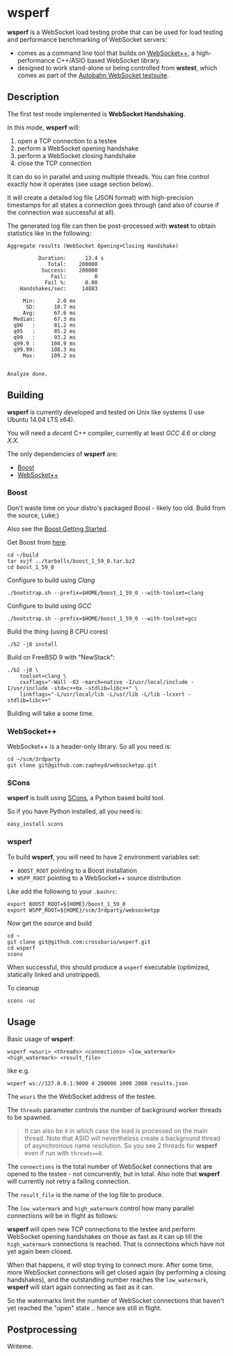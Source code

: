 # wsperf

**wsperf** is a WebSocket load testing probe that can be used for load testing and performance benchmarking of WebSocket servers:

 * comes as a command line tool that builds on [WebSocket++](http://www.zaphoyd.com/websocketpp), a high-performance C++/ASIO based WebSocket library.
 * designed to work stand-alone or being controlled from **wstest**, which comes as part of the [Autobahn WebSocket testsuite](http://autobahn.ws/testsuite/).

## Description

The first test mode implemented is **WebSocket Handshaking**.

In this mode, **wsperf** will:

  1. open a TCP connection to a testee
  2. perform a WebSocket opening handshake
  3. perform a WebSocket closing handshake
  4. close the TCP connection

It can do so in parallel and using multiple threads. You can fine control exactly how it operates (see usage section below).

It will create a detailed log file (JSON format) with high-precision timestamps for all states a connection goes through (and also of course if the connection was successful at all).

The generated log file can then be post-processed with **wstest** to obtain statistics like in the following:

	Aggregate results (WebSocket Opening+Closing Handshake)
	
	          Duration:      13.4 s
	             Total:    200000
	           Success:    200000
	              Fail:         0
	            Fail %:      0.00
	    Handshakes/sec:     14883
	
	     Min:       2.0 ms
	      SD:      10.7 ms
	     Avg:      67.6 ms
	  Median:      67.3 ms
	  q90   :      81.2 ms
	  q95   :      85.2 ms
	  q99   :      93.2 ms
	  q99.9 :     104.9 ms
	  q99.99:     108.3 ms
	     Max:     109.2 ms
	
	
	Analyze done.
 
## Building

**wsperf** is currently developed and tested on Unix like systems (I use Ubuntu 14.04 LTS x64).

You will need a *decent* C++ compiler, currently at least *GCC 4.6* or *clang X.X*.

The only dependencies of **wsperf** are:

  * [Boost](http://boost.org/)
  * [WebSocket++](https://github.com/zaphoyd/websocketpp)

### Boost

Don't waste time on your distro's packaged Boost - likely too old. Build from the source, Luke;)

Also see the [Boost Getting Started](http://www.boost.org/doc/libs/1_59_0/more/getting_started/unix-variants.html).

Get Boost from [here](http://sourceforge.net/projects/boost/files/boost/1.59.0/boost_1_59_0.tar.bz2/).

	cd ~/build
	tar xvjf ../tarballs/boost_1_59_0.tar.bz2
	cd boost_1_59_0

Configure to build using *Clang*

	./bootstrap.sh --prefix=$HOME/boost_1_59_0 --with-toolset=clang

Configure to build using *GCC*

	./bootstrap.sh --prefix=$HOME/boost_1_59_0 --with-toolset=gcc

Build the thing (using 8 CPU cores)

	./b2 -j8 install

Build on FreeBSD 9 with "NewStack":

   	./b2 -j8 \
   		toolset=clang \
   		cxxflags="-Wall -O3 -march=native -I/usr/local/include -I/usr/include -std=c++0x -stdlib=libc++" \
   		linkflags="-L/usr/local/lib -L/usr/lib -L/lib -lcxxrt -stdlib=libc++"

Building will take a some time.

### WebSocket++

WebSocket++ is a header-only library. So all you need is:

	cd ~/scm/3rdparty
	git clone git@github.com:zaphoyd/websocketpp.git

### SCons

**wsperf** is built using [SCons](http://scons.org/), a Python based build tool.

So if you have Python installed, all you need is:

	easy_install scons

### wsperf

To build **wsperf**, you will need to have 2 environment variables set:

  * `BOOST_ROOT` pointing to a Boost installation
  * `WSPP_ROOT` pointing to a WebSocket++ source distribution

Like add the following to your `.bashrc`:

	export BOOST_ROOT=${HOME}/boost_1_59_0
	export WSPP_ROOT=${HOME}/scm/3rdparty/websocketpp

Now get the source and build

	cd ~
	git clone git@github.com:crossbario/wsperf.git
	cd wsperf
	scons

When successful, this should produce a `wsperf` executable (optimized, statically linked and unstripped).

To cleanup

	scons -uc

## Usage

Basic usage of **wsperf**:

	wsperf <wsuri> <threads> <connections> <low_watermark> <high_watermark> <result_file>

like e.g.

	wsperf ws://127.0.0.1:9000 4 200000 1000 2000 results.json

The `wsuri` the the WebSocket address of the testee.

The `threads` parameter controls the number of background worker threads to be spawned.

> It can also be `0` in which case the load is processed on the main thread. Note that ASIO will nevertheless create a background thread of asynchronous name resolution. So you see 2 threads for **wsperf** even if run with `threads==0`.
> 

The `connections` is the total number of WebSocket connections that are opened to the testee - not concurrently, but in total. Also note that **wsperf** will currently not retry a failing connection.

The `result_file` is the name of the log file to produce.

The `low_watermark` and `high_watermark` control how many parallel connections will be in flight as follows:

**wsperf** will open new TCP connections to the testee and perform WebSocket opening handshakes on those as fast as it can up till the `high_watermark` connections is reached. That is connections which have not yet again been closed.

When that happens, it will stop trying to connect more. After some time, more WebSocket connections will get closed again (by performing a closing handshakes), and the outstanding number reaches the `low_watermark`, **wsperf** will start again connecting as fast as it can.

So the watermarks limit the number of WebSocket connections that haven't yet reached the "open" state .. hence are still in flight.

## Postprocessing

Writeme.

